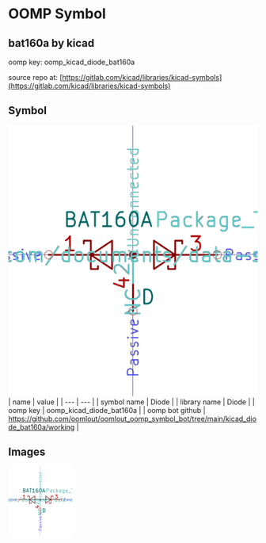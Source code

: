 # OOMP Symbol  
## bat160a  by kicad  
  
oomp key: oomp_kicad_diode_bat160a  
  
source repo at: [https://gitlab.com/kicad/libraries/kicad-symbols](https://gitlab.com/kicad/libraries/kicad-symbols)  
## Symbol  
  
[![working.png](working_600.png)](working.png)  
| name | value | 
| --- | --- | 
| symbol name | Diode | 
| library name | Diode | 
| oomp key | oomp_kicad_diode_bat160a | 
| oomp bot github | https://github.com/oomlout/oomlout_oomp_symbol_bot/tree/main/kicad_diode_bat160a/working | 
## Images  
  
[![working.png](working_140.png)](working.png)  
